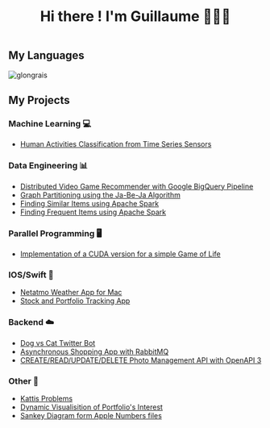 <div align="center">
  <h1> Hi there ! I'm Guillaume 👋👨‍💻 </h1>
</div>

<div align="center">
<img src="https://komarev.com/ghpvc/?username=glongrais&style=flat-square&color=blue" alt=""/>
</div>


<!--
[![GitHub stats](https://github-readme-stats.vercel.app/api?username=glongrais&show_icons=true&hide=issues&bg_color=30,e96443,904e95&title_color=fff&text_color=fff&icon_color=fff)](https://github.com/glongrais)


## My Languages

[![Top Langs](https://github-readme-stats.vercel.app/api/top-langs/?username=glongrais&layout=compact&bg_color=30,e96443,904e95&title_color=fff&text_color=fff)](https://github.com/glongrais)
-->
## My Languages  

<p><img align="center" src="https://github-readme-stats.vercel.app/api/top-langs?username=glongrais&show_icons=true&locale=en&layout=compact" alt="glongrais" /></p>  

## My Projects

### Machine Learning 💻

* [Human Activities Classification from Time Series Sensors](https://github.com/glongrais/Time_Series_Classification)

### Data Engineering 📊

* [Distributed Video Game Recommender with Google BigQuery Pipeline](https://github.com/glongrais/Recommender_Blacknut)
* [Graph Partitioning using the Ja-Be-Ja Algorithm](https://github.com/glongrais/Data_Mining_Grah_Partioning)
* [Finding Similar Items using Apache Spark](https://github.com/glongrais/Data_Mining_Similar_Items)
* [Finding Frequent Items using Apache Spark](https://github.com/glongrais/Data_Mining_Frequent_Item)

### Parallel Programming 🖥

* [Implementation of a CUDA version for a simple Game of Life](https://github.com/glongrais/Parallel_GPU_TP6)

### IOS/Swift 📱

* [Netatmo Weather App for Mac](https://github.com/glongrais/Netatmo-Weather-App)
* [Stock and Portfolio Tracking App](https://github.com/glongrais/StockTracker)

### Backend ☁️

* [Dog vs Cat Twitter Bot](https://github.com/glongrais/Dog_vs_Cat_twitter_bot)
* [Asynchronous Shopping App with RabbitMQ](https://github.com/glongrais/Messenger_RabbitMQ)
* [CREATE/READ/UPDATE/DELETE Photo Management API with OpenAPI 3](https://github.com/glongrais/OpenAPI_Photo_Management)

### Other 🔭

* [Kattis Problems](https://github.com/glongrais/Kattis_Problems)
* [Dynamic Visualisition of Portfolio's Interest](https://github.com/glongrais/Portfolio_Interest_Visualisation)
* [Sankey Diagram form Apple Numbers files](https://github.com/glongrais/Sankey_Visualisation)

<!--
**glongrais/glongrais** is a ✨ _special_ ✨ repository because its `README.md` (this file) appears on your GitHub profile.

Here are some ideas to get you started:

- 🔭 I’m currently working on ...
- 🌱 I’m currently learning ...
- 👯 I’m looking to collaborate on ...
- 🤔 I’m looking for help with ...
- 💬 Ask me about ...
- 📫 How to reach me: ...
- 😄 Pronouns: ...
- ⚡ Fun fact: ...
-->
